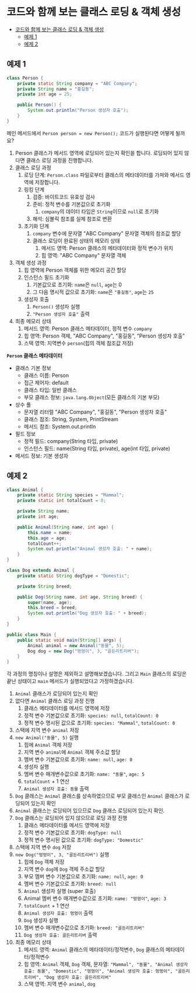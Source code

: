 # 코드와 함께 보는 클래스 로딩 & 객체 생성

- [코드와 함께 보는 클래스 로딩 \& 객체 생성](#코드와-함께-보는-클래스-로딩--객체-생성)
  - [예제 1](#예제-1)
  - [예제 2](#예제-2)

## 예제 1

```java
class Person {
    private static String company = "ABC Company";
    private String name = "홍길동";
    private int age = 25;

    public Person() {
        System.out.println("Person 생성자 호출");
    }
}
```

메인 메서드에서 `Person person = new Person();` 코드가 실행된다면 어떻게 될까요?

1. Person 클래스가 메서드 영역에 로딩되어 있는지 확인을 합니다. 로딩되어 있지 않다면 클래스 로딩 과정을 진행합니다.
2. 클래스 로딩 과정
   1. 로딩 단계: `Person.class` 파일로부터 클래스의 메타데이터를 가져와 메서드 영역에 저장합니다.
   2. 링킹 단계
      1. 검증: 바이트코드 유효성 검사
      2. 준비: 정적 변수를 기본값으로 초기화
         1. `company`의 데이터 타입은 `String`이므로 `null`로 초기화
      3. 해석: 심볼릭 참조를 실제 참조로 변환
   3. 초기화 단계
      1. `company` 변수에 문자열 "ABC Company" 문자열 객체의 참조값 할당
      2. 클래스 로딩이 완료된 상태의 메모리 상태
         1. 메서드 영역: Person 클래스의 메타데이터와 정적 변수가 위치
         2. 힙 영역: "ABC Company" 문자열 객체
3. 객체 생성 과정
   1. 힙 영역에 Person 객체를 위한 메모리 공간 할당
   2. 인스턴스 필드 초기화
      1. 기본값으로 초기화: `name`은 `null`, `age`는 0
      2. 그 다음 명시적 값으로 초기화: `name`은 `"홍길동"`, `age`는 `25`
   3. 생성자 호출
      1. `Person()` 생성자 실행
      2. `"Person 생성자 호출"` 출력
4. 최종 메모리 상태
   1. 메서드 영역: Person 클래스 메타데이터, 정적 변수 `company`
   2. 힙 영역: Person 객체, "ABC Company", "홍길동", "Person 생성자 호출"
   3. 스택 영역: 지역변수 `person`(힙의 객체 참조값 저장)

**`Person` 클래스 메타데이터**

- 클래스 기본 정보
  - 클래스 이름: Person
  - 접근 제어자: default
  - 클래스 타입: 일반 클래스
  - 부모 클래스 정보: `java.lang.Object`(모든 클래스의 기본 부모)
- 상수 풀
  - 문자열 리터럴 "ABC Company", "홍길동", "Person 생성자 호출"
  - 클래스 참조: String, System, PrintStream
  - 메서드 참조: System.out.println
- 필드 정보
  - 정적 필드: company(String 타입, private)
  - 인스턴스 필드: name(String 타입, private), age(int 타입, private)
- 메서드 정보: 기본 생성자

## 예제 2

```java
class Animal {
    private static String species = "Mammal";
    private static int totalCount = 0;

    private String name;
    private int age;

    public Animal(String name, int age) {
        this.name = name;
        this.age = age;
        totalCount++;
        System.out.println("Animal 생성자 호출: " + name);
    }
}

class Dog extends Animal {
    private static String dogType = "Domestic";

    private String breed;

    public Dog(String name, int age, String breed) {
        super(name, age);
        this.breed = breed;
        System.out.println("Dog 생성자 호출: " + breed);
    }
}

public class Main {
    public static void main(String[] args) {
        Animal animal = new Animal("동물", 5);
        Dog dog = new Dog("멍멍이", 3, "골든리트리버");
    }
}
```

각 과정의 명칭이나 설명은 제외하고 설명해보겠습니다. 그리고 `Main` 클래스의 로딩은 끝난 상태이고 `main` 메서드가 실행되었다고 가정하겠습니다.

1. `Animal` 클래스가 로딩되어 있는지 확인
2. 없다면 `Animal` 클래스 로딩 과정 진행
   1. 클래스 메타데이터를 메서드 영역에 저장
   2. 정적 변수 기본값으로 초기화: `species: null`, `totalCount: 0`
   3. 정적 변수 명시된 값으로 초기화: `species: "Mammal"`, `totalCount: 0`
3. 스택에 지역 변수 `animal` 저장
4. `new Animal("동물", 5)` 실행
   1. 힙에 `Animal` 객체 저장
   2. 지역 변수 `animal`에 `Animal` 객체 주소값 할당
   3. 멤버 변수 기본값으로 초기화: `name: null`, `age: 0`
   4. 생성자 실행
   5. 멤버 변수 매개변수값으로 초기화: `name: "동물"`, `age: 5`
   6. `totalCount` + 1 연산
   7. `Animal 생성자 호출: 동물` 출력
5. `Dog` 클래스는 `Animal` 클래스를 상속하였으므로 부모 클래스인 `Animal` 클래스가 로딩되어 있는지 확인
6. `Animal` 클래스는 로딩되어 있으므로 `Dog` 클래스 로딩되어 있는지 확인.
7. `Dog` 클래스는 로딩되어 있지 않으므로 로딩 과정 진행
   1. 클래스 메타데이터를 메서드 영역에 저장
   2. 정적 변수 기본값으로 초기화: `dogType: null`
   3. 정적 변수 명시된 값으로 초기화: `dogType: "Domestic"`
8. 스택에 지역 변수 `dog` 저장
9. `new Dog("멍멍이", 3, "골든리트리버")` 실행
   1. 힙에 `Dog` 객체 저장
   2. 지역 변수 `dog`에 `Dog` 객체 주소값 할당
   3. 부모 멤버 변수 기본값으로 초기화: `name: null`, `age: 0`
   4. 멤버 변수 기본값으로 초기화: `breed: null`
   5. `Animal` 생성자 실행 (super 호출)
   6. Animal 멤버 변수 매개변수값으로 초기화: `name: "멍멍이"`, `age: 3`
   7. `totalCount` + 1 연산
   8. `Animal 생성자 호출: 멍멍이` 출력
   9. `Dog` 생성자 실행
   10. 멤버 변수 매개변수값으로 초기화: `breed: "골든리트리버"`
   11. `Dog 생성자 호출: 골든리트리버` 출력
10. 최종 메모리 상태
    1. 메서드 영역: `Animal` 클래스의 메타데이터/정적변수, `Dog` 클래스의 메타데이터/정적변수
    2. 힙 영역: `Animal` 객체, `Dog` 객체, 문자열: `"Mammal", "동물", "Animal 생성자 호출: 동물", "Domestic", "멍멍이", "Animal 생성자 호출: 멍멍이", "골든리트리버", "Dog 생성자 호출: 골든리트리버"`
    3. 스택 영역: 지역 변수 `animal`, `dog`
